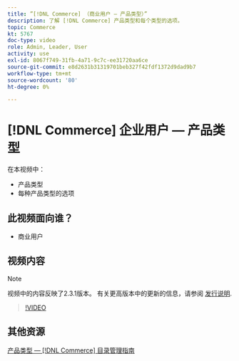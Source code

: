 ```yaml
---
title: ”[!DNL Commerce] （商业用户 — 产品类型）”
description: 了解 [!DNL Commerce] 产品类型和每个类型的选项。
topic: Commerce
kt: 5767
doc-type: video
role: Admin, Leader, User
activity: use
exl-id: 8067f749-31fb-4a71-9c7c-ee31720aa6ce
source-git-commit: e8d2631b31319701beb327f42fdf1372d9dad9b7
workflow-type: tm+mt
source-wordcount: '80'
ht-degree: 0%

---
```


# [!DNL Commerce] 企业用户 — 产品类型

在本视频中：

- 产品类型
- 每种产品类型的选项

## 此视频面向谁？

- 商业用户

## 视频内容

>[!NOTE]
>
>视频中的内容反映了2.3.1版本。 有关更高版本中的更新的信息，请参阅 [发行说明](https://experienceleague.adobe.com/docs/commerce-operations/release/notes/overview.html).

>[!VIDEO](https://video.tv.adobe.com/v/35952?quality=12&learn=on)

## 其他资源

[产品类型 —  [!DNL Commerce] 目录管理指南](https://experienceleague.adobe.com/docs/commerce-admin/catalog/products/product-create.html#product-types)
